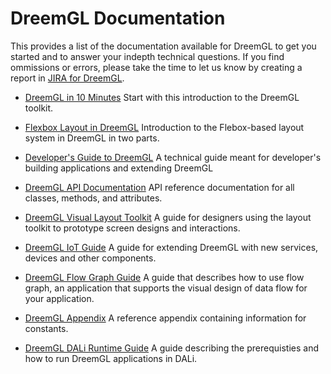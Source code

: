 # DreemGL Documentation

This provides a list of the documentation available for DreemGL to get
you started and to answer your indepth technical questions. If you
find ommissions or errors, please take the time to let us know by
creating a report in [JIRA for DreemGL](https://dreem2.atlassian.net).

* [DreemGL in 10
  Minutes](http://docs.dreemproject.org/docs/api/index.html#!/guide/dreem_in_10_part1)
  Start with this introduction to the DreemGL toolkit.

* [Flexbox Layout in
  DreemGL](http://docs.dreemproject.org/docs/api/index.html#!/guide/flexbox_part1)
  Introduction to the Flebox-based layout system in DreemGL in two parts.

* [Developer's
Guide to DreemGL](http://docs.dreemproject.org/docs/api/index.html#!/guide/devguide)
  A technical guide meant for developer's building applications and
  extending DreemGL

* [DreemGL API
  Documentation](http://docs.dreemproject.org/docs/api/index.html#!/api)
  API reference documentation for all classes, methods, and attributes.

* [DreemGL Visual Layout Toolkit](http://docs.dreemproject.org/docs/api/index.html#!/guide/toolkit)
A guide for designers using the layout toolkit to prototype screen designs and interactions. 

* [DreemGL IoT Guide](http://docs.dreemproject.org/docs/api/index.html#!/guide/components)
A guide for extending DreemGL with new services, devices and other components.

* [DreemGL Flow Graph Guide](http://docs.dreemproject.org/docs/api/index.html#!/guide/flowgraph)
A guide that describes how to use flow graph, an application that supports the visual design of data flow for your application.

* [DreemGL
  Appendix](http://docs.dreemproject.org/docs/api/index.html#!/guide/appendix)
  A reference appendix containing information for constants.

* [DreemGL DALi Runtime Guide](http://docs.dreemproject.org/docs/api/index.html#!/guide/dali_runtime)
A guide describing the prerequisties and how to run DreemGL applications in DALi.



